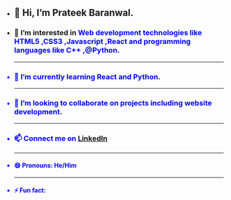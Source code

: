 - <h2>👋 Hi, I’m <b>Prateek Baranwal.</b></h2>
- <h3>👀 I’m interested in <font color ="blue">Web development technologies like HTML5 ,CSS3 ,Javascript ,React and programming languages like C++ ,@Python.</h3><hr>
- <h3>🌱 I’m currently learning React and Python.</h3><hr>
- <h3>💞️ I’m looking to collaborate on projects including website development.</h3><hr>
- <h3>📫 Connect me on <a href = "http://www.linkedin.com/in/prateek-baranwal-30b48b2b8">LinkedIn</a></h3><hr>
- <h4>😄 Pronouns: He/Him</h4><hr>
- <h4>⚡ Fun fact: </h4>

<!---
Prateekdeve/Prateekdeve is a ✨ special ✨ repository because its `README.md` (this file) appears on your GitHub profile.
You can click the Preview link to take a look at your changes.
--->
